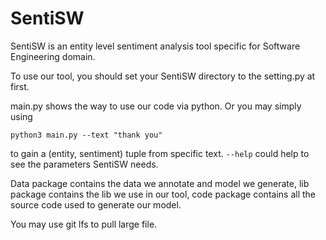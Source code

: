 # SentiSW

SentiSW is an entity level sentiment analysis tool specific for Software Engineering domain.

To use our tool, you should set your SentiSW directory to the setting.py at first.

main.py shows the way to use our code via python. Or you may simply using 

`python3 main.py --text "thank you"`

to gain a (entity, sentiment) tuple from specific text. `--help` could help to see the parameters SentiSW needs.

Data package contains the data we annotate and model we generate, lib package contains the lib we use in our tool, code package contains
all the source code used to generate our model.

You may use git lfs to pull large file.
